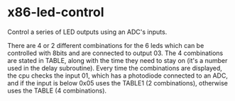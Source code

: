 # x86-led-control
Control a series of LED outputs using an ADC's inputs.

There are 4 or 2 different combinations for the 6 leds which can be controlled with 8bits and are connected to output 03.
The 4 combinations are stated in TABLE, along with the time they need to stay on (it's a number used in the delay subroutine).
Every time the combinations are displayed, the cpu checks the input 01, which has a photodiode connected to an ADC,
and if the input is below 0x05 uses the TABLE1 (2 combinations), otherwise uses the TABLE (4 combinations).
